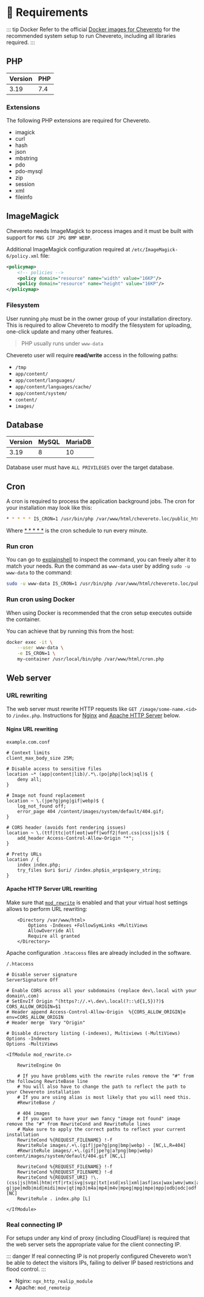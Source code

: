 # 📌 Requirements

::: tip Docker
Refer to the official [Docker images for Chevereto](https://github.com/chevereto/docker) for the recommended system setup to run Chevereto, including all libraries required.
:::

## PHP

| Version | PHP |
| ------- | --- |
| 3.19    | 7.4 |

### Extensions

The following PHP extensions are required for Chevereto.

* imagick
* curl
* hash
* json
* mbstring
* pdo
* pdo-mysql
* zip
* session
* xml
* fileinfo

## ImageMagick

Chevereto needs ImageMagick to process images and it must be built with support for `PNG GIF JPG BMP WEBP`.

Additional ImageMagick configuration required at `/etc/ImageMagick-6/policy.xml` file:

```xml
<policymap>
    <!-- policies -->
    <policy domain="resource" name="width" value="16KP"/>
    <policy domain="resource" name="height" value="16KP"/>
</policymap>
```

### Filesystem

User running `php` must be in the owner group of your installation directory. This is required to allow Chevereto to modify the filesystem for uploading, one-click update and many other features.

> PHP usually runs under `www-data`

Chevereto user will require **read/write** access in the following paths:

* `/tmp`
* `app/content/`
* `app/content/languages/`
* `app/content/languages/cache/`
* `app/content/system/`
* `content/`
* `images/`

## Database

| Version | MySQL | MariaDB |
| ------- | ----- | ------- |
| 3.19    | 8     | 10      |

Database user must have `ALL PRIVILEGES` over the target database.

## Cron

A cron is required to process the application background jobs. The cron for your installation may look like this:

```sh
* * * * * IS_CRON=1 /usr/bin/php /var/www/html/chevereto.loc/public_html/cron.php
```

Where [* * * * *](https://crontab.guru/#*_*_*_*_*) is the cron schedule to run every minute.

### Run cron

You can go to [explainshell](https://explainshell.com/explain?cmd=IS_CRON%3D1+%2Fusr%2Fbin%2Fphp+%2Fvar%2Fwww%2Fhtml%2Fchevereto.loc%2Fpublic_html%2Fcron.php+%3E%2Fdev%2Fnull+2%3E%261) to inspect the command, you can freely alter it to match your needs. Run the command as `www-data` user by adding `sudo -u www-data` to the command:

```sh
sudo -u www-data IS_CRON=1 /usr/bin/php /var/www/html/chevereto.loc/public_html/cron.php
```

### Run cron using Docker

When using Docker is recommended that the cron setup executes outside the container.

You can achieve that by running this from the host:

```sh
docker exec -it \
    --user www-data \
    -e IS_CRON=1 \
    my-container /usr/local/bin/php /var/www/html/cron.php
```

## Web server

### URL rewriting

The web server must rewrite HTTP requests like `GET /image/some-name.<id>` to `/index.php`. Instructions for [Nginx](https://nginx.org/) and [Apache HTTP Server](https://httpd.apache.org/) below.

#### Nginx URL rewriting

`example.com.conf`

```nginx
# Context limits
client_max_body_size 25M;

# Disable access to sensitive files
location ~* (app|content|lib)/.*\.(po|php|lock|sql)$ {
    deny all;
}

# Image not found replacement
location ~ \.(jpe?g|png|gif|webp)$ {
    log_not_found off;
    error_page 404 /content/images/system/default/404.gif;
}

# CORS header (avoids font rendering issues)
location ~ \.(ttf|ttc|otf|eot|woff|woff2|font.css|css|js)$ {
    add_header Access-Control-Allow-Origin "*";
}

# Pretty URLs
location / {
    index index.php;
    try_files $uri $uri/ /index.php$is_args$query_string;
}
```

#### Apache HTTP Server URL rewriting

Make sure that [`mod_rewrite`](https://httpd.apache.org/docs/current/mod/mod_rewrite.html) is enabled and that your virtual host settings allows to perform URL rewriting:

```apacheconf
    <Directory /var/www/html>
        Options -Indexes +FollowSymLinks +MultiViews
        AllowOverride All
        Require all granted
    </Directory>
```

Apache configuration `.htaccess` files are already included in the software.

`/.htaccess`

```apacheconf
# Disable server signature
ServerSignature Off

# Enable CORS across all your subdomains (replace dev\.local with your domain\.com)
# SetEnvIf Origin ^(https?://.+\.dev\.local(?::\d{1,5})?)$   CORS_ALLOW_ORIGIN=$1
# Header append Access-Control-Allow-Origin  %{CORS_ALLOW_ORIGIN}e   env=CORS_ALLOW_ORIGIN
# Header merge  Vary "Origin"

# Disable directory listing (-indexes), Multiviews (-MultiViews)
Options -Indexes
Options -MultiViews

<IfModule mod_rewrite.c>

    RewriteEngine On

    # If you have problems with the rewrite rules remove the "#" from the following RewriteBase line
    # You will also have to change the path to reflect the path to your Chevereto installation
    # If you are using alias is most likely that you will need this.
    #RewriteBase /

    # 404 images
    # If you want to have your own fancy "image not found" image remove the "#" from RewriteCond and RewriteRule lines
    # Make sure to apply the correct paths to reflect your current installation
    RewriteCond %{REQUEST_FILENAME} !-f
    RewriteRule images/.+\.(gif|jpe?g|png|bmp|webp) - [NC,L,R=404]
    #RewriteRule images/.+\.(gif|jpe?g|a?png|bmp|webp) content/images/system/default/404.gif [NC,L]

    RewriteCond %{REQUEST_FILENAME} !-f
    RewriteCond %{REQUEST_FILENAME} !-d
    RewriteCond %{REQUEST_URI} !\.(css|js|html|htm|rtf|rtx|svg|svgz|txt|xsd|xsl|xml|asf|asx|wax|wmv|wmx|avi|bmp|class|divx|doc|docx|exe|gif|gz|gzip|ico|jpe?g|jpe|mdb|mid|midi|mov|qt|mp3|m4a|mp4|m4v|mpeg|mpg|mpe|mpp|odb|odc|odf|odg|odp|ods|odt|ogg|pdf|png|pot|pps|ppt|pptx|ra|ram|swf|tar|tif|tiff|wav|webp|wma|wri|xla|xls|xlsx|xlt|xlw|zip)$ [NC]
    RewriteRule . index.php [L]

</IfModule>
```

### Real connecting IP

For setups under any kind of proxy (including CloudFlare) is required that the web server sets the appropriate value for the client connecting IP.

::: danger
If real connecting IP is not properly configured Chevereto won't be able to detect the visitors IPs, failing to deliver IP based restrictions and flood control.
:::

* Nginx: `ngx_http_realip_module`
* Apache: `mod_remoteip`
